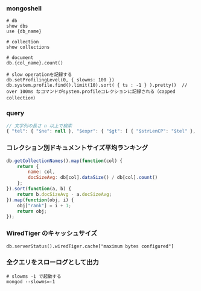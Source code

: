 ### mongoshell
```
# db
show dbs
use {db_name}

# collection
show collections

# document
db.{col_name}.count()

# slow operationを記録する
db.setProfilingLevel(0, { slowms: 100 })
db.system.profile.find().limit(10).sort( { ts : -1 } ).pretty()  // over 100ms なコマンドがsystem.profileコレクションに記録される（capped collection）
```

### query

```javascript
// 文字列の長さ n 以上で検索
{ "tel": { "$ne": null }, "$expr": { "$gt": [ { "$strLenCP": "$tel" }, 11 ] } }
```

### コレクション別ドキュメントサイズ平均ランキング

```js
db.getCollectionNames().map(function(col) {
    return {
        name: col,
        docSizeAvg: db[col].dataSize() / db[col].count()
    };
}).sort(function(a, b) { 
    return b.docSizeAvg - a.docSizeAvg;
}).map(function(obj, i) { 
    obj["rank"] = i + 1;
    return obj;
});
```

### WiredTiger のキャッシュサイズ

```
db.serverStatus().wiredTiger.cache["maximum bytes configured"]
```

### 全クエリをスローログとして出力

```
# slowms -1 で起動する
mongod --slowms=-1
```
